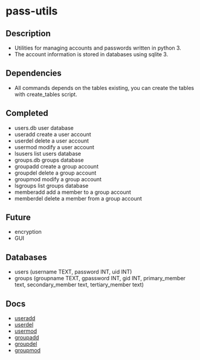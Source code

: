 # pass-utils

## Description
- Utilities for managing accounts and passwords written in python 3.
- The account information is stored in databases using sqlite 3.

## Dependencies 

- All commands depends on the tables existing, you can create the tables with create_tables script.

## Completed
- users.db user database
- useradd create a user account
- userdel delete a user account
- usermod modify a user account
- lsusers list users database
- groups.db groups database
- groupadd create a group account
- groupdel delete a group account
- groupmod modify a group account
- lsgroups list groups database
- memberadd add a member to a group account
- memberdel delete a member from a group account

## Future
- encryption
- GUI 

## Databases
- users (username TEXT, password INT, uid INT)
- groups (groupname TEXT, gpassword INT, gid INT, primary_member text, secondary_member text, tertiary_member text)

## Docs
- [useradd](https://github.com/ubigby/passwd/blob/master/useradd.md)
- [userdel](https://github.com/ubigby/passwd/blob/master/userdel.md)
- [usermod](https://github.com/ubigby/passwd/blob/master/usermod.md)
- [groupadd](https://github.com/ubigby/passwd/blob/master/groupadd.md)
- [groupdel](https://github.com/ubigby/passwd/blob/master/groupdel.md)
- [groupmod](https://github.com/ubigby/passwd/blob/master/groupmod.md)
